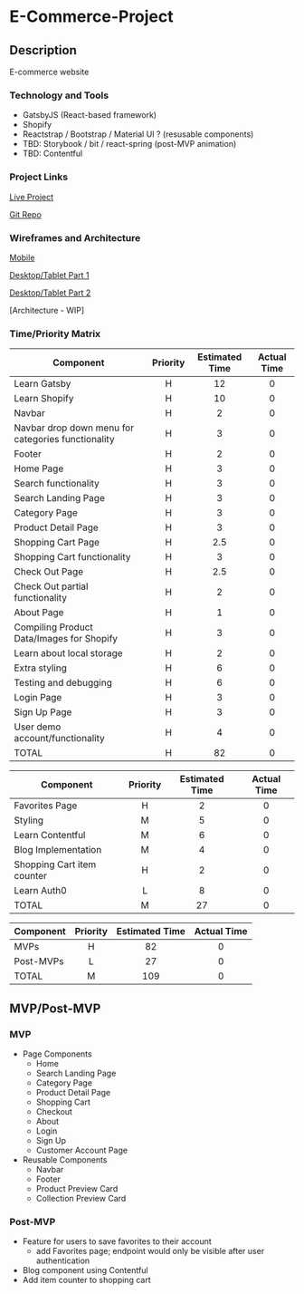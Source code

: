 # E-Commerce-Project

## Description

E-commerce website

### Technology and Tools

- GatsbyJS (React-based framework)
- Shopify
- Reactstrap / Bootstrap / Material UI ? (resusable components)
- TBD: Storybook / bit / react-spring (post-MVP animation)
- TBD: Contentful

### Project Links

[Live Project](https://allisynabramsecom.netlify.app/)

[Git Repo](https://github.com/AllisynAbrams/E-Commerce-Project)

### Wireframes and Architecture

[Mobile](https://res.cloudinary.com/dv7inaqe9/image/upload/v1605901937/E-Com-Project-Mobile-Wireframe_hpmopp.png)

[Desktop/Tablet Part 1](https://res.cloudinary.com/dv7inaqe9/image/upload/v1605901937/E-Com-Project-Desktop-Wireframe-pt1_iiuva5.png)

[Desktop/Tablet Part 2](https://res.cloudinary.com/dv7inaqe9/image/upload/v1605901937/E-Com-Project-Desktop-Wireframe-pt2_qejpny.png)

[Architecture - WIP]

### Time/Priority Matrix

| Component                                          | Priority | Estimated Time | Actual Time |
| -------------------------------------------------- | :------: | :------------: | :---------: |
| Learn Gatsby                                       |    H     |       12       |      0      |
| Learn Shopify                                      |    H     |       10       |      0      |
| Navbar                                             |    H     |       2        |      0      |
| Navbar drop down menu for categories functionality |    H     |       3        |      0      |
| Footer                                             |    H     |       2        |      0      |
| Home Page                                          |    H     |       3        |      0      |
| Search functionality                               |    H     |       3        |      0      |
| Search Landing Page                                |    H     |       3        |      0      |
| Category Page                                      |    H     |       3        |      0      |
| Product Detail Page                                |    H     |       3        |      0      |
| Shopping Cart Page                                 |    H     |      2.5       |      0      |
| Shopping Cart functionality                        |    H     |       3        |      0      |
| Check Out Page                                     |    H     |      2.5       |      0      |
| Check Out partial functionality                    |    H     |       2        |      0      |
| About Page                                         |    H     |       1        |      0      |
| Compiling Product Data/Images for Shopify          |    H     |       3        |      0      |
| Learn about local storage                          |    H     |       2        |      0      |
| Extra styling                                      |    H     |       6        |      0      |
| Testing and debugging                              |    H     |       6        |      0      |
| Login Page                                         |    H     |       3        |      0      |
| Sign Up Page                                       |    H     |       3        |      0      |
| User demo account/functionality                    |    H     |       4        |      0      |
| TOTAL                                              |    H     |       82       |      0      |

| Component                  | Priority | Estimated Time | Actual Time |
| -------------------------- | :------: | :------------: | :---------: |
| Favorites Page             |    H     |       2        |      0      |
| Styling                    |    M     |       5        |      0      |
| Learn Contentful           |    M     |       6        |      0      |
| Blog Implementation        |    M     |       4        |      0      |
| Shopping Cart item counter |    H     |       2        |      0      |
| Learn Auth0                |    L     |       8        |      0      |
| TOTAL                      |    M     |       27       |      0      |

| Component | Priority | Estimated Time | Actual Time |
| --------- | :------: | :------------: | :---------: |
| MVPs      |    H     |       82       |      0      |
| Post-MVPs |    L     |       27       |      0      |
| TOTAL     |    M     |      109       |      0      |

## MVP/Post-MVP

### MVP

- Page Components
  - Home
  - Search Landing Page
  - Category Page
  - Product Detail Page
  - Shopping Cart
  - Checkout
  - About
  - Login
  - Sign Up
  - Customer Account Page
- Reusable Components
  - Navbar
  - Footer
  - Product Preview Card
  - Collection Preview Card

### Post-MVP

- Feature for users to save favorites to their account
  - add Favorites page; endpoint would only be visible after user authentication
- Blog component using Contentful
- Add item counter to shopping cart
